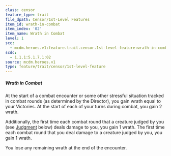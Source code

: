 ```yaml
---
class: censor
feature_type: trait
file_dpath: Censor/1st-Level Features
item_id: wrath-in-combat
item_index: '02'
item_name: Wrath in Combat
level: 1
scc:
  - mcdm.heroes.v1:feature.trait.censor.1st-level-feature:wrath-in-combat
scdc:
  - 1.1.1:5.1.7.1:02
source: mcdm.heroes.v1
type: feature/trait/censor/1st-level-feature
---
```


##### Wrath in Combat

At the start of a combat encounter or some other stressful situation tracked in combat rounds (as determined by the Director), you gain wrath equal to your Victories. At the start of each of your turns during combat, you gain 2 wrath.

Additionally, the first time each combat round that a creature judged by you (see [Judgment](#page-94-0) below) deals damage to you, you gain 1 wrath. The first time each combat round that you deal damage to a creature judged by you, you gain 1 wrath.

You lose any remaining wrath at the end of the encounter.
